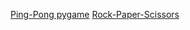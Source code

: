 [Ping-Pong pygame](https://github.com/pragyakhanna11/Ping-Pong.git)
[Rock-Paper-Scissors](https://github.com/pragyakhanna11/Rock-Paper-Scissors.git)
